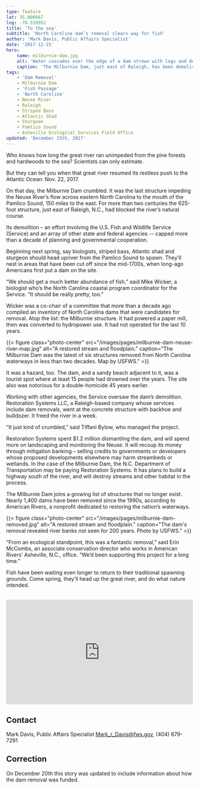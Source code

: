 ```yaml
---
type: feature
lat: 35.800667
lng: -78.539952
title: 'To the sea'
subtitle: 'North Carolina dam’s removal clears way for fish'
author: 'Mark Davis, Public Affairs Specialist'
date: '2017-12-15'
hero:
    name: milburnie-dam.jpg
    alt: 'Water cascades over the edge of a dam strewn with logs and debris'
    caption: 'The Milburnie Dam, just east of Raleigh, has been demolished. The Neuse River now flows, unimpeded, about 150 miles to the Pamlico Sound. It clears the way for migratory fish to spawn upstream. Photo by Mike Wicker, USFWS.'
tags:
    - 'Dam Removal'
    - Milburnie Dam
    - 'Fish Passage'
    - 'North Carolina'
    - Neuse River
    - Raleigh
    - Striped Bass
    - Atlantic Shad
    - Sturgeon
    - Pamlico Sound
    - Asheville Ecological Services Field Office
updated: 'December 15th, 2017'
---
```


Who knows how long the great river ran unimpeded from the pine forests and hardwoods to the sea?
Scientists can only estimate.

But they can tell you when that great river resumed its restless push to the Atlantic Ocean: Nov. 22, 2017.

On that day, the Milburnie Dam crumbled. It was the last structure impeding the Neuse River’s flow across eastern North Carolina to the mouth of the Pamlico Sound, 150 miles to the east. For more than two centuries the 625-foot structure, just east of Raleigh, N.C., had blocked the river’s natural course.

Its demolition – an effort involving the U.S. Fish and Wildlife Service (Service) and an array of other state and federal agencies -- capped more than a decade of planning and governmental cooperation.

Beginning next spring, say biologists, striped bass, Atlantic shad and sturgeon should head upriver from the Pamlico Sound to spawn. They’ll nest in areas that have been cut off since the mid-1700s, when long-ago Americans first put a dam on the site.

“We should get a much better abundance of fish,” said Mike Wicker, a biologist who’s the North Carolina coastal program coordinator for the Service. “It should be really pretty, too.”

Wicker was a co-chair of a committee that more than a decade ago compiled an inventory of North Carolina dams that were candidates for removal. Atop the list: the Milburnie structure. It had powered a paper mill, then was converted to hydropower use. It had not operated for the last 10 years.

{{< figure class="photo-center" src="/images/pages/milburnie-dam-neuse-river-map.jpg" alt="A restored stream and floodplain." caption="The Milburnie Dam was the latest of six structures removed from North Carolina waterways in less than two decades. Map by USFWS." >}}

It was a hazard, too. The dam, and a sandy beach adjacent to it, was a tourist spot where at least 15 people had drowned over the years. The site also was notorious for a double-homicide 45 years earlier.

Working with other agencies, the Service oversaw the dam’s demolition. Restoration Systems LLC, a Raleigh-based company whose services include dam removals, went at the concrete structure with backhoe and bulldozer. It freed the river in a week.

“It just kind of crumbled,” said Tiffani Bylow, who managed the project.

Restoration Systems spent $1.2 million dismantling the dam, and will spend more on landscaping and monitoring the Neuse. It will recoup its money through mitigation banking – selling credits to governments or developers whose proposed developments elsewhere may harm streambeds or wetlands.
In the case of the Milburnie Dam, the N.C. Department of Transportation may be paying Restoration Systems. It has plans to build a highway south of the river, and will destroy streams and other habitat in the process.

The Milburnie Dam joins a growing list of structures that no longer exist. Nearly 1,400 dams have been removed since the 1990s, according to American Rivers, a nonprofit dedicated to restoring the nation’s waterways.

{{< figure class="photo-center" src="/images/pages/milburnie-dam-removed.jpg" alt="A restored stream and floodplain." caption="The dam's removal revealed river banks not seen for 200 years. Photo by USFWS." >}}

“From an ecological standpoint, this was a fantastic removal,” said Erin McCombs, an associate conservation director who works in American Rivers’ Asheville, N.C., office. “We’d been supporting this project for a long time.”

Fish have been waiting even longer to return to their traditional spawning grounds. Come spring, they’ll head up the great river, and do what nature intended.

<br>
<div style="position: relative; padding-bottom: 56.25%; overflow: hidden;">
  <iframe src="https://www.facebook.com/plugins/video.php?href=https%3A%2F%2Fwww.facebook.com%2FRestorationSystems%2Fvideos%2F10156933941143146%2F&width=614&show_text=false&appId=1689418354613614&height=344" style="position: absolute; width: 100%; height: 100%;"scrolling="no" frameborder="0" allowTransparency="true" allowFullScreen="true" title="Watch as the Milburnie dam is removed opening up additional, unimpeded river miles for native species"></iframe>
</div>

## Contact

Mark Davis, Public Affairs Specialist
[Mark_r_Davis@fws.gov](mailto:Mark_r_Davis@fws.gov), (404) 679-7291

## Correction

On December 20th this story was updated to include information about how the dam removal was funded.
